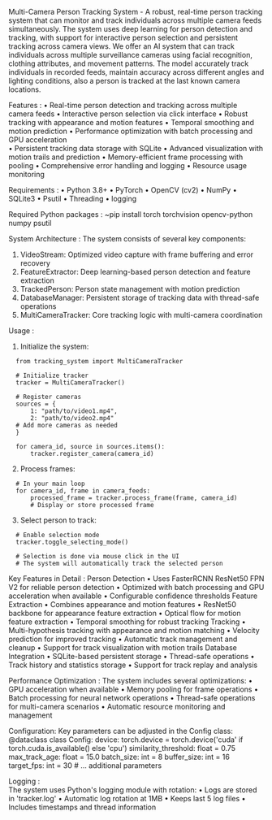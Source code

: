 Multi-Camera Person Tracking System - 
A robust, real-time person tracking system that can monitor and track individuals across multiple camera feeds simultaneously. The system uses deep learning for person detection and tracking, with support for interactive person selection and persistent tracking across camera views. We offer an AI system that can track individuals across multiple surveillance cameras using facial recognition, clothing attributes, and movement patterns. The model accurately track individuals in recorded feeds, maintain accuracy across different angles and lighting conditions, also a person is tracked at the last known camera locations.

Features :
  •	Real-time person detection and tracking across multiple camera feeds
  •	Interactive person selection via click interface
  •	Robust tracking with appearance and motion features
  •	Temporal smoothing and motion prediction
  •	Performance optimization with batch processing and GPU acceleration  
  •	Persistent tracking data storage with SQLite
  •	Advanced visualization with motion trails and prediction
  •	Memory-efficient frame processing with pooling
  •	Comprehensive error handling and logging
  •	Resource usage monitoring

Requirements :
  •	Python 3.8+
  •	PyTorch
  •	OpenCV (cv2)
  •	NumPy
  •	SQLite3
  •	Psutil
  •	Threading
  •	logging

Required Python packages :
~pip install torch torchvision opencv-python numpy psutil

System Architecture :
The system consists of several key components:
  1.	VideoStream: Optimized video capture with frame buffering and error recovery
  2.	FeatureExtractor: Deep learning-based person detection and feature extraction
  3.	TrackedPerson: Person state management with motion prediction
  4.	DatabaseManager: Persistent storage of tracking data with thread-safe operations
  5.	MultiCameraTracker: Core tracking logic with multi-camera coordination

Usage :
  1.	Initialize the system:

      from tracking_system import MultiCameraTracker

      # Initialize tracker
      tracker = MultiCameraTracker()

      # Register cameras
      sources = {
          1: "path/to/video1.mp4",
          2: "path/to/video2.mp4"
      # Add more cameras as needed
      }

      for camera_id, source in sources.items():
          tracker.register_camera(camera_id)

  2.	Process frames:

      # In your main loop
      for camera_id, frame in camera_feeds:
          processed_frame = tracker.process_frame(frame, camera_id)
          # Display or store processed frame
          
  3.	Select person to track:

      # Enable selection mode
      tracker.toggle_selecting_mode()
      
      # Selection is done via mouse click in the UI
      # The system will automatically track the selected person

      
Key Features in Detail : 
Person Detection
  •	Uses FasterRCNN ResNet50 FPN V2 for reliable person detection
  •	Optimized with batch processing and GPU acceleration when available
  •	Configurable confidence thresholds
Feature Extraction
  •	Combines appearance and motion features
  •	ResNet50 backbone for appearance feature extraction
  •	Optical flow for motion feature extraction
  •	Temporal smoothing for robust tracking
Tracking
  •	Multi-hypothesis tracking with appearance and motion matching
  •	Velocity prediction for improved tracking
  •	Automatic track management and cleanup
  •	Support for track visualization with motion trails
Database Integration
  •	SQLite-based persistent storage
  •	Thread-safe operations
  •	Track history and statistics storage
  •	Support for track replay and analysis


Performance Optimization : 
The system includes several optimizations:
  •	GPU acceleration when available
  •	Memory pooling for frame operations
  •	Batch processing for neural network operations
  •	Thread-safe operations for multi-camera scenarios
  •	Automatic resource monitoring and management

Configuration:
Key parameters can be adjusted in the Config class:
  @dataclass
  class Config:
      device: torch.device = torch.device('cuda' if torch.cuda.is_available() else 'cpu')
      similarity_threshold: float = 0.75
      max_track_age: float = 15.0
      batch_size: int = 8
      buffer_size: int = 16
      target_fps: int = 30
      # ... additional parameters


Logging :       
The system uses Python's logging module with rotation:
  •	Logs are stored in 'tracker.log'
  •	Automatic log rotation at 1MB
  •	Keeps last 5 log files
  •	Includes timestamps and thread information
